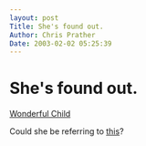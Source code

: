 ```yaml
---
layout: post
Title: She's found out.  
Author: Chris Prather
Date: 2003-02-02 05:25:39
---
```


# She's found out.
<a title="Wonderful Child" href="http://wonderfulchild.tripod.com/">Wonderful Child</a> 
<p>Could she be referring to <a href="http://www.prather.org/archives/000001.html">this</a>?

